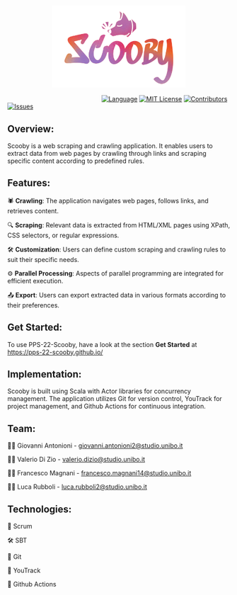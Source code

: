 <p align="center"><img width=60% src="resources/img/logo.png"></p>


&nbsp;&nbsp;&nbsp;&nbsp;&nbsp;&nbsp;&nbsp;&nbsp;&nbsp;&nbsp;&nbsp;&nbsp;&nbsp;&nbsp;&nbsp;&nbsp;&nbsp;&nbsp;&nbsp;&nbsp;
&nbsp;&nbsp;&nbsp;&nbsp;&nbsp;&nbsp;&nbsp;&nbsp;&nbsp;&nbsp;&nbsp;&nbsp;&nbsp;&nbsp;&nbsp;&nbsp;&nbsp;&nbsp;&nbsp;&nbsp;
&nbsp;&nbsp;&nbsp;&nbsp;&nbsp;&nbsp;&nbsp;&nbsp;&nbsp;&nbsp;&nbsp;
[![Language][scala-shield]][scala-url]
[![MIT License][license-shield]][license-url]
[![Contributors][contributors-shield]][contributors-url]
[![Issues][issues-shield]][issues-url]

## Overview:

Scooby is a web scraping and crawling application. It enables users to extract data from web pages by crawling through
links and scraping specific content according to predefined rules.

## Features:

🕷 **Crawling**: The application navigates web pages, follows links, and retrieves content.

🔍 **Scraping**: Relevant data is extracted from HTML/XML pages using XPath, CSS selectors, or regular expressions.

🛠 **Customization**: Users can define custom scraping and crawling rules to suit their specific needs.

⚙️ **Parallel Processing**: Aspects of parallel programming are integrated for efficient execution.

📤 **Export**: Users can export extracted data in various formats according to their preferences.

## Get Started:

To use PPS-22-Scooby, have a look at the section **Get Started** at https://pps-22-scooby.github.io/


## Implementation:

Scooby is built using Scala with Actor libraries for concurrency management. The application utilizes Git for version
control, YouTrack for project management, and Github Actions for continuous integration.

## Team:

👨‍💻 Giovanni Antonioni - giovanni.antonioni2@studio.unibo.it

👨‍💻 Valerio Di Zio - valerio.dizio@studio.unibo.it

👨‍💻 Francesco Magnani - francesco.magnani14@studio.unibo.it

👨‍💻 Luca Rubboli - luca.rubboli2@studio.unibo.it

## Technologies:

🔄 Scrum

🛠 SBT

🔗 Git

🎯 YouTrack

🚀 Github Actions

<!--
***
    GITHUB SHIELDS VARIABLES
***
-->

[scala-shield]: https://img.shields.io/badge/scala-%23DC322F.svg?style=flat&logo=scala&logoColor=white

[scala-url]: https://www.scala-lang.org/

[stars-shield]: https://img.shields.io/github/stars/roostico/scooby.svg?style=flat

[stars-url]: https://github.com/roostico/scooby/stargazers

[issues-shield]: https://img.shields.io/github/issues/roostico/scooby.svg?style=flat

[issues-url]: https://github.com/roostico/scooby/issues

[license-shield]: https://img.shields.io/github/license/roostico/scooby.svg?style=flat

[license-url]: https://github.com/roostico/scooby/blob/master/LICENSE.txt

[contributors-shield]: https://img.shields.io/github/contributors/roostico/scooby.svg?style=flat

[contributors-url]: https://github.com/roostico/scooby/graphs/contributors
